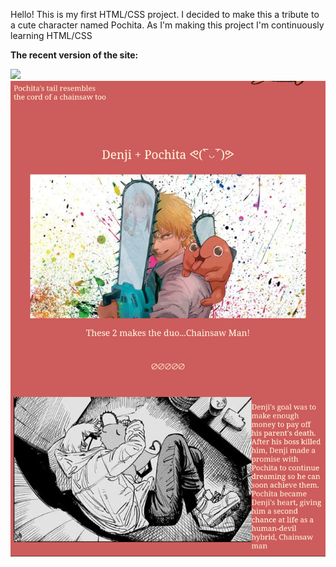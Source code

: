 Hello! This is my first HTML/CSS project. I decided to make this a tribute to a cute character named Pochita. As I'm making this project I'm continuously learning HTML/CSS


<strong> The recent version of the site:</strong>


<img src="https://user-images.githubusercontent.com/82230665/134225743-9b0b5e46-bc04-4fda-b22c-26d895d17813.png">

<img src="Screenshot_20210912-222922_kindlephoto-64618594.png">






















